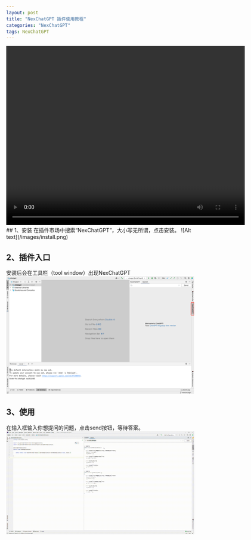```yaml
---
layout: post
title: "NexChatGPT 插件使用教程"
categories: "NexChatGPT"
tags: NexChatGPT
---
```

<video width="640" height="480" controls>
  <source src="https://static.5yoo.com/files/video/nexchatgpt.mp4" type="video/mp4">
</video>
<!--more-->
## 1、安装
在插件市场中搜索“NexChatGPT”，大小写无所谓，点击安装。
![Alt text](/images/install.png)  

## 2、插件入口
安装后会在工具栏（tool window）出现NexChatGPT
![Alt text](/images/toolwindow.png)  
## 3、使用
在输入框输入你想提问的问题，点击send按钮，等待答案。
![Alt text](/images/ask.gif)  



